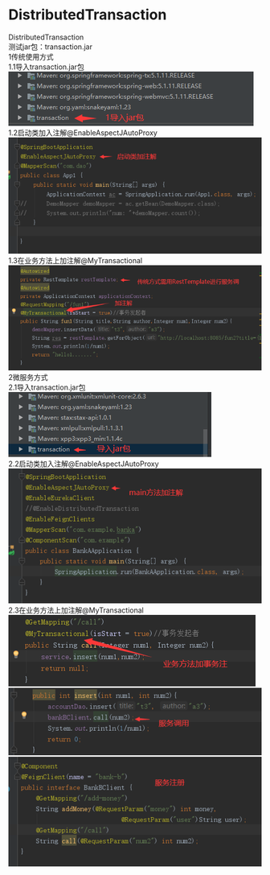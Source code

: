 # DistributedTransaction  
DistributedTransaction  
测试jar包：transaction.jar  
1传统使用方式  
1.1导入transaction.jar包  
![Image text](https://github.com/awuawu/DistributedTransaction/blob/master/src/main/resources/static/img/jar1.png)  
1.2启动类加入注解@EnableAspectJAutoProxy  
![Image text](https://github.com/awuawu/DistributedTransaction/blob/master/src/main/resources/static/img/main1.png)  
1.3在业务方法上加注解@MyTransactional  
![Image text](https://github.com/awuawu/DistributedTransaction/blob/master/src/main/resources/static/img/service1.png)  
2微服务方式  
2.1导入transaction.jar包  
![Image text](https://github.com/awuawu/DistributedTransaction/blob/master/src/main/resources/static/img/jar2.png)  
2.2启动类加入注解@EnableAspectJAutoProxy  
![Image text](https://github.com/awuawu/DistributedTransaction/blob/master/src/main/resources/static/img/main2.png)  
2.3在业务方法上加注解@MyTransactional  
![Image text](https://github.com/awuawu/DistributedTransaction/blob/master/src/main/resources/static/img/service21.png)  
![Image text](https://github.com/awuawu/DistributedTransaction/blob/master/src/main/resources/static/img/service22.png)  
![Image text](https://github.com/awuawu/DistributedTransaction/blob/master/src/main/resources/static/img/service23.png)  
